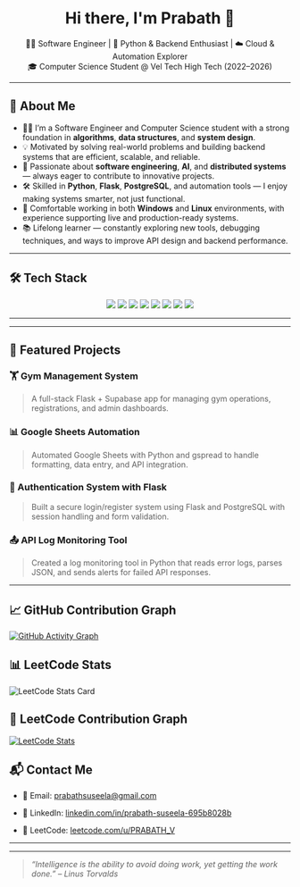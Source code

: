 <h1 align="center">Hi there, I'm Prabath 👋</h1>

<p align="center">
  👨‍💻 Software Engineer | 🐍 Python & Backend Enthusiast | ☁️ Cloud & Automation Explorer <br>
  🎓 Computer Science Student @ Vel Tech High Tech (2022–2026)
</p>

---

## 🧠 About Me

- 👨‍💻 I’m a Software Engineer and Computer Science student with a strong foundation in **algorithms**, **data structures**, and **system design**.
- 💡 Motivated by solving real-world problems and building backend systems that are efficient, scalable, and reliable.
- 🤖 Passionate about **software engineering**, **AI**, and **distributed systems** — always eager to contribute to innovative projects.
- 🛠️ Skilled in **Python**, **Flask**, **PostgreSQL**, and automation tools — I enjoy making systems smarter, not just functional.
- 🧰 Comfortable working in both **Windows** and **Linux** environments, with experience supporting live and production-ready systems.
- 📚 Lifelong learner — constantly exploring new tools, debugging techniques, and ways to improve API design and backend performance.



---

## 🛠 Tech Stack

<p align="center">
  <img src="https://img.shields.io/badge/Python-3776AB?style=for-the-badge&logo=python&logoColor=white" />
    <img src="https://img.shields.io/badge/Java-ED8B00?style=for-the-badge&logo=java&logoColor=white" />
  <img src="https://img.shields.io/badge/Shell_Script-4EAA25?style=for-the-badge&logo=gnu-bash&logoColor=white" />
  <img src="https://img.shields.io/badge/Flask-000000?style=for-the-badge&logo=flask&logoColor=white" />
  <img src="https://img.shields.io/badge/PostgreSQL-336791?style=for-the-badge&logo=postgresql&logoColor=white" />
  <img src="https://img.shields.io/badge/MySQL-4479A1?style=for-the-badge&logo=mysql&logoColor=white" />
  <img src="https://img.shields.io/badge/Linux-FCC624?style=for-the-badge&logo=linux&logoColor=black" />
  <img src="https://img.shields.io/badge/Supabase-3ECF8E?style=for-the-badge&logo=supabase&logoColor=white" />
</p>

---


---

## 📂 Featured Projects

### 🏋️ Gym Management System  
> A full-stack Flask + Supabase app for managing gym operations, registrations, and admin dashboards.  


### 📊 Google Sheets Automation  
> Automated Google Sheets with Python and gspread to handle formatting, data entry, and API integration.  


### 🔐 Authentication System with Flask  
> Built a secure login/register system using Flask and PostgreSQL with session handling and form validation.  


### 📤 API Log Monitoring Tool  
> Created a log monitoring tool in Python that reads error logs, parses JSON, and sends alerts for failed API responses.  


---


## 📈 GitHub Contribution Graph

[![GitHub Activity Graph](https://github-readme-activity-graph.vercel.app/graph?username=prabath17&theme=github-compact)](https://github.com/prabathv2005)


## 📊 LeetCode Stats

![LeetCode Stats Card](https://leetcard.jacoblin.cool/PRABATH_V?theme=dark&font=Karla&ext=activity)

## 🧠 LeetCode Contribution Graph

[![LeetCode Stats](https://leetcard.jacoblin.cool/PRABATH_V?ext=heatmap&theme=dark)](https://leetcode.com/PRABATH_V)



## 📬 Contact Me

- 📧 Email: [prabathsuseela@gmail.com](mailto:prabathsuseela@gmail.com)  

- 💼 LinkedIn: [linkedin.com/in/prabath-suseela-695b8028b](https://www.linkedin.com/in/prabath-suseela-695b8028b/)

- 🧠 LeetCode: [leetcode.com/u/PRABATH_V](https://leetcode.com/u/PRABATH_V/)  



---

---

> _“Intelligence is the ability to avoid doing work, yet getting the work done.” – Linus Torvalds_

